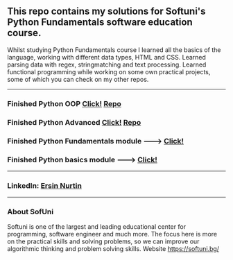## This repo contains my solutions for Softuni's Python Fundamentals software education course.
Whilst studying Python Fundamentals course I learned all the basics of the language, working with different data types, HTML and CSS. Learned parsing data with regex, stringmatching and text processing. Learned functional programming while working on some own practical projects, some of which you can check on my other repos.

-----------------------
### Finished Python OOP [Click!](https://softuni.bg/certificates/details/168059/5855d4f1 "Certificate") [Repo](https://github.com/e-nurtin/python_advanced_softuni/tree/main/python_oop)

### Finished Python Advanced [Click!](https://softuni.bg/certificates/details/159395/5c6f18e9 "Certificate") [Repo](https://github.com/e-nurtin/python_advanced_softuni/tree/main/python_advanced)

### Finished Python Fundamentals module ---> [Click!](https://softuni.bg/certificates/details/148882/57f2c6d9 "Certificate")

### Finished Python basics module ---> [Click!](https://softuni.bg/certificates/details/140420/bd982123 "Certificate")

-----------------------
### LinkedIn: [Ersin Nurtin](https://www.linkedin.com/in/ersin-nurtin-6ab7528a/)
-----------------------
### About SofUni 

Softuni is one of the largest and leading educational center for programming, software engineer and much more. The focus here is more on the practical skills and solving problems, so we can improve our algorithmic thinking and problem solving skills.
Website <https://softuni.bg/>
